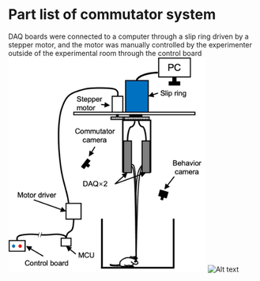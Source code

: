 # Part list of commutator system 
DAQ boards were connected to a computer through a slip ring driven by a stepper motor, and the motor was manually controlled by the experimenter outside of the experimental room through the control board
<img src="../assets/commutator_system.jpg" alt="Diagram of the commutator system" width="400"/>
![Alt text](image-2.png)

<!-- Commutator design. The commutator was composed of a 3D-printed nylon U-shaped bracket, an electric slip ring (B1286-08S-4U-62641, Senring), a stepper motor (42B60, Taobao) with a driver (DM320, Taobao), and a controller (Arduino Nano, Supplementary. Two MIPI DAQ boards were mounted on the arms of the bracket, which was fixed to the rotor of the electric slip ring. The stepper motor was coupled to this rotor via a 1:2 gear set, providing the power to rotate the DAQ boards. During experiments, the experimenters determine the rotation direction by monitoring the shapes of flexible PCBs through a camera (Supplementary Figure 4A-C) and then press the controller to rotate the stepper motor clockwise or counterclockwise through the Arduino Nano, avoiding any movement-related wire entanglements. -->